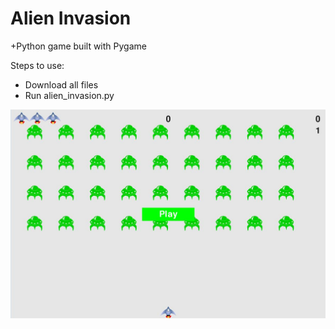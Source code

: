# Alien Invasion
+Python game built with Pygame

Steps to use:
- Download all files
- Run alien_invasion.py 

![ScreenShot](Alien.jpg)
